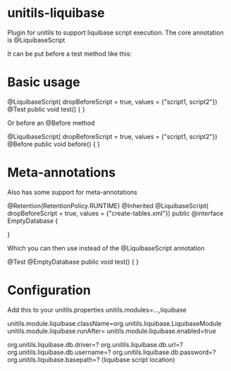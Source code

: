 unitils-liquibase
=================

Plugin for unitils to support liquibase script execution. The core annotation is @LiquibaseScript

It can be put before a test method like this:

Basic usage
===========

@LiquibaseScript(
		dropBeforeScript = true,
		values = {"script1, script2"})
@Test
public void test() {
}

Or before an @Before method


@LiquibaseScript(
		dropBeforeScript = true,
		values = {"script1, script2"})
@Before
public void before() {
}

Meta-annotations
================

Also has some support for meta-annotations

@Retention(RetentionPolicy.RUNTIME)
@Inherited
@LiquibaseScript(
		dropBeforeScript = true,
		values = {"create-tables.xml"})
public @interface EmptyDatabase {

}

Which you can then use instead of the @LiquibaseScript annotation

@Test
@EmptyDatabase
public void test() {
}


Configuration
=============

Add this to your unitils.properties
unitils.modules=...,liquibase

unitils.module.liquibase.className=org.unitils.liquibase.LiquibaseModule
unitils.module.liquibase.runAfter=
unitils.module.liquibase.enabled=true

org.unitils.liquibase.db.driver=?
org.unitils.liquibase.db.url=?
org.unitils.liquibase.db.username=?
org.unitils.liquibase.db.password=?
org.unitils.liquibase.basepath=? (liquibase script location)

